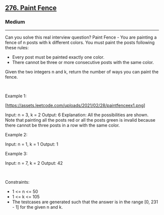 <h2><a href="https://leetcode.com/problems/paint-fence/">276. Paint Fence</a></h2><h3>Medium</h3><hr>Can you solve this real interview question? Paint Fence - You are painting a fence of n posts with k different colors. You must paint the posts following these rules:

 * Every post must be painted exactly one color.
 * There cannot be three or more consecutive posts with the same color.

Given the two integers n and k, return the number of ways you can paint the fence.

 

Example 1:

[https://assets.leetcode.com/uploads/2021/02/28/paintfenceex1.png]


Input: n = 3, k = 2
Output: 6
Explanation: All the possibilities are shown.
Note that painting all the posts red or all the posts green is invalid because there cannot be three posts in a row with the same color.


Example 2:


Input: n = 1, k = 1
Output: 1


Example 3:


Input: n = 7, k = 2
Output: 42


 

Constraints:

 * 1 <= n <= 50
 * 1 <= k <= 105
 * The testcases are generated such that the answer is in the range [0, 231 - 1] for the given n and k.